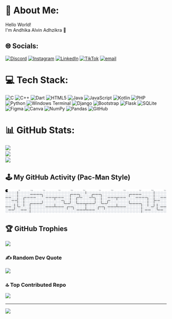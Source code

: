# 💫 About Me:
Hello World!<br>I'm Andhika Alvin Adhzikra 🙌


## 🌐 Socials:
[![Discord](https://img.shields.io/badge/Discord-%237289DA.svg?logo=discord&logoColor=white)](https://discord.gg/andhikaalvn) [![Instagram](https://img.shields.io/badge/Instagram-%23E4405F.svg?logo=Instagram&logoColor=white)](https://instagram.com/andhikaalvn) [![LinkedIn](https://img.shields.io/badge/LinkedIn-%230077B5.svg?logo=linkedin&logoColor=white)](https://linkedin.com/in/andhikaalvn) [![TikTok](https://img.shields.io/badge/TikTok-%23000000.svg?logo=TikTok&logoColor=white)](https://tiktok.com/@andh1kaaa) [![email](https://img.shields.io/badge/Email-D14836?logo=gmail&logoColor=white)](mailto:andhi618@gmail.com) 

# 💻 Tech Stack:
![C](https://img.shields.io/badge/c-%2300599C.svg?style=for-the-badge&logo=c&logoColor=white) ![C++](https://img.shields.io/badge/c++-%2300599C.svg?style=for-the-badge&logo=c%2B%2B&logoColor=white) ![Dart](https://img.shields.io/badge/dart-%230175C2.svg?style=for-the-badge&logo=dart&logoColor=white) ![HTML5](https://img.shields.io/badge/html5-%23E34F26.svg?style=for-the-badge&logo=html5&logoColor=white) ![Java](https://img.shields.io/badge/java-%23ED8B00.svg?style=for-the-badge&logo=openjdk&logoColor=white) ![JavaScript](https://img.shields.io/badge/javascript-%23323330.svg?style=for-the-badge&logo=javascript&logoColor=%23F7DF1E) ![Kotlin](https://img.shields.io/badge/kotlin-%237F52FF.svg?style=for-the-badge&logo=kotlin&logoColor=white) ![PHP](https://img.shields.io/badge/php-%23777BB4.svg?style=for-the-badge&logo=php&logoColor=white) ![Python](https://img.shields.io/badge/python-3670A0?style=for-the-badge&logo=python&logoColor=ffdd54) ![Windows Terminal](https://img.shields.io/badge/Windows%20Terminal-%234D4D4D.svg?style=for-the-badge&logo=windows-terminal&logoColor=white) ![Django](https://img.shields.io/badge/django-%23092E20.svg?style=for-the-badge&logo=django&logoColor=white) ![Bootstrap](https://img.shields.io/badge/bootstrap-%238511FA.svg?style=for-the-badge&logo=bootstrap&logoColor=white) ![Flask](https://img.shields.io/badge/flask-%23000.svg?style=for-the-badge&logo=flask&logoColor=white) ![SQLite](https://img.shields.io/badge/sqlite-%2307405e.svg?style=for-the-badge&logo=sqlite&logoColor=white) ![Figma](https://img.shields.io/badge/figma-%23F24E1E.svg?style=for-the-badge&logo=figma&logoColor=white) ![Canva](https://img.shields.io/badge/Canva-%2300C4CC.svg?style=for-the-badge&logo=Canva&logoColor=white) ![NumPy](https://img.shields.io/badge/numpy-%23013243.svg?style=for-the-badge&logo=numpy&logoColor=white) ![Pandas](https://img.shields.io/badge/pandas-%23150458.svg?style=for-the-badge&logo=pandas&logoColor=white) ![GitHub](https://img.shields.io/badge/github-%23121011.svg?style=for-the-badge&logo=github&logoColor=white)

# 📊 GitHub Stats:
![](https://github-readme-stats.vercel.app/api?username=ndikkkk&theme=onedark&hide_border=true&include_all_commits=true&count_private=true)<br/>
![](https://nirzak-streak-stats.vercel.app/?user=ndikkkk&theme=onedark&hide_border=true)<br/>
![](https://github-readme-stats.vercel.app/api/top-langs/?username=ndikkkk&theme=onedark&hide_border=true&include_all_commits=true&count_private=true&layout=compact)

## 🕹️ My GitHub Activity (Pac-Man Style)
<picture>
  <source media="(prefers-color-scheme: dark)" srcset="https://raw.githubusercontent.com/ndikkkk/ndikkkk/output/pacman-contribution-graph-dark.svg">
  <source media="(prefers-color-scheme: light)" srcset="https://raw.githubusercontent.com/ndikkkk/ndikkkk/output/pacman-contribution-graph.svg">
  <img alt="Pac-Man contribution graph" src="https://raw.githubusercontent.com/ndikkkk/ndikkkk/output/pacman-contribution-graph.svg">
</picture>

## 🏆 GitHub Trophies
![](https://github-profile-trophy.vercel.app/?username=ndikkkk&theme=onedark&no-frame=false&no-bg=true&margin-w=4)

### ✍️ Random Dev Quote
![](https://quotes-github-readme.vercel.app/api?type=horizontal&theme=gruvbox)

### 🔝 Top Contributed Repo
![](https://github-contributor-stats.vercel.app/api?username=ndikkkk&limit=5&theme=onedark&combine_all_yearly_contributions=true)

---
[![](https://visitcount.itsvg.in/api?id=ndikkkk&icon=0&color=1)](https://visitcount.itsvg.in)

<!-- Proudly created with GPRM ( https://gprm.itsvg.in ) -->
